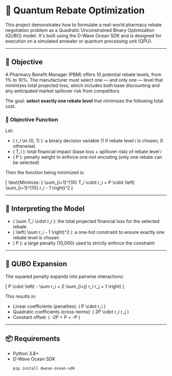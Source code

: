 # 💊 Quantum Rebate Optimization

This project demonstrates how to formulate a real-world pharmacy rebate negotiation problem as a Quadratic Unconstrained Binary Optimization (QUBO) model. It's built using the D-Wave Ocean SDK and is designed for execution on a simulated annealer or quantum processing unit (QPU).

---

## 🎯 Objective

A Pharmacy Benefit Manager (PBM) offers 10 potential rebate levels, from 1% to 10%. The manufacturer must select one — and only one — level that minimizes total projected loss, which includes both base discounting and any anticipated market spillover risk from competitors.

The goal: **select exactly one rebate level** that minimizes the following total cost.

### 🔻 Objective Function

Let:

- \( r_i \in \{0, 1\} \): a binary decision variable (1 if rebate level _i_ is chosen, 0 otherwise)
- \( T_i \): total financial impact (base loss + spillover risk) of rebate level _i_
- \( P \): penalty weight to enforce one-hot encoding (only one rebate can be selected)

Then the function being minimized is:

\[
\text{Minimize: } \sum_{i=1}^{10} T_i \cdot r_i + P \cdot \left( \sum_{i=1}^{10} r_i - 1 \right)^2
\]

---

## 🧠 Interpreting the Model

- \( \sum T_i \cdot r_i \): the total projected financial loss for the selected rebate
- \( \left( \sum r_i - 1 \right)^2 \): a one-hot constraint to ensure exactly one rebate level is chosen
- \( P \): a large penalty (10,000) used to strictly enforce the constraint

---

## 🔢 QUBO Expansion

The squared penalty expands into pairwise interactions:

\[
P \cdot \left( - \sum r_i + 2 \sum_{i<j} r_i r_j + 1 \right)
\]

This results in:

- Linear coefficients (penalties): \( P \cdot r_i \)
- Quadratic coefficients (cross-terms): \( 2P \cdot r_i r_j \)
- Constant offset: \( -2P + P = -P \)

---

## 📦 Requirements

- Python 3.8+
- D-Wave Ocean SDK  
  ```bash
  pip install dwave-ocean-sdk
